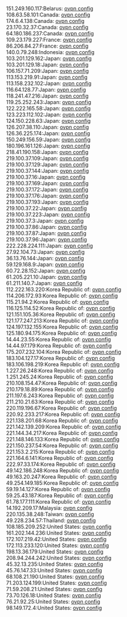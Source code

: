 151.249.160.117:Belarus: [ovpn config](vpn/151_249_160_117.ovpn)  
108.63.58.101:Canada: [ovpn config](vpn/108_63_58_101.ovpn)  
174.6.4.138:Canada: [ovpn config](vpn/174_6_4_138.ovpn)  
23.170.32.37:Canada: [ovpn config](vpn/23_170_32_37.ovpn)  
64.180.186.237:Canada: [ovpn config](vpn/64_180_186_237.ovpn)  
109.23.179.227:France: [ovpn config](vpn/109_23_179_227.ovpn)  
86.206.84.27:France: [ovpn config](vpn/86_206_84_27.ovpn)  
140.0.79.248:Indonesia: [ovpn config](vpn/140_0_79_248.ovpn)  
103.201.129.162:Japan: [ovpn config](vpn/103_201_129_162.ovpn)  
103.201.129.18:Japan: [ovpn config](vpn/103_201_129_18.ovpn)  
106.157.71.209:Japan: [ovpn config](vpn/106_157_71_209.ovpn)  
113.153.219.91:Japan: [ovpn config](vpn/113_153_219_91.ovpn)  
113.158.232.102:Japan: [ovpn config](vpn/113_158_232_102.ovpn)  
116.64.128.77:Japan: [ovpn config](vpn/116_64_128_77.ovpn)  
118.241.47.216:Japan: [ovpn config](vpn/118_241_47_216.ovpn)  
119.25.252.243:Japan: [ovpn config](vpn/119_25_252_243.ovpn)  
122.222.165.58:Japan: [ovpn config](vpn/122_222_165_58.ovpn)  
123.223.112.102:Japan: [ovpn config](vpn/123_223_112_102.ovpn)  
124.150.228.63:Japan: [ovpn config](vpn/124_150_228_63.ovpn)  
126.207.38.110:Japan: [ovpn config](vpn/126_207_38_110.ovpn)  
126.36.225.174:Japan: [ovpn config](vpn/126_36_225_174.ovpn)  
150.249.156.59:Japan: [ovpn config](vpn/150_249_156_59.ovpn)  
180.196.161.126:Japan: [ovpn config](vpn/180_196_161_126.ovpn)  
218.41.190.158:Japan: [ovpn config](vpn/218_41_190_158.ovpn)  
219.100.37.109:Japan: [ovpn config](vpn/219_100_37_109.ovpn)  
219.100.37.129:Japan: [ovpn config](vpn/219_100_37_129.ovpn)  
219.100.37.144:Japan: [ovpn config](vpn/219_100_37_144.ovpn)  
219.100.37.16:Japan: [ovpn config](vpn/219_100_37_16.ovpn)  
219.100.37.169:Japan: [ovpn config](vpn/219_100_37_169.ovpn)  
219.100.37.172:Japan: [ovpn config](vpn/219_100_37_172.ovpn)  
219.100.37.176:Japan: [ovpn config](vpn/219_100_37_176.ovpn)  
219.100.37.193:Japan: [ovpn config](vpn/219_100_37_193.ovpn)  
219.100.37.22:Japan: [ovpn config](vpn/219_100_37_22.ovpn)  
219.100.37.223:Japan: [ovpn config](vpn/219_100_37_223.ovpn)  
219.100.37.3:Japan: [ovpn config](vpn/219_100_37_3.ovpn)  
219.100.37.86:Japan: [ovpn config](vpn/219_100_37_86.ovpn)  
219.100.37.87:Japan: [ovpn config](vpn/219_100_37_87.ovpn)  
219.100.37.96:Japan: [ovpn config](vpn/219_100_37_96.ovpn)  
222.228.224.111:Japan: [ovpn config](vpn/222_228_224_111.ovpn)  
27.92.104.73:Japan: [ovpn config](vpn/27_92_104_73.ovpn)  
36.13.76.144:Japan: [ovpn config](vpn/36_13_76_144.ovpn)  
59.129.168.9:Japan: [ovpn config](vpn/59_129_168_9.ovpn)  
60.72.28.152:Japan: [ovpn config](vpn/60_72_28_152.ovpn)  
61.205.221.10:Japan: [ovpn config](vpn/61_205_221_10.ovpn)  
61.211.140.7:Japan: [ovpn config](vpn/61_211_140_7.ovpn)  
112.222.163.220:Korea Republic of: [ovpn config](vpn/112_222_163_220.ovpn)  
114.206.172.93:Korea Republic of: [ovpn config](vpn/114_206_172_93.ovpn)  
115.21.94.2:Korea Republic of: [ovpn config](vpn/115_21_94_2.ovpn)  
116.125.114.52:Korea Republic of: [ovpn config](vpn/116_125_114_52.ovpn)  
121.151.105.36:Korea Republic of: [ovpn config](vpn/121_151_105_36.ovpn)  
121.177.247.213:Korea Republic of: [ovpn config](vpn/121_177_247_213.ovpn)  
124.197.132.155:Korea Republic of: [ovpn config](vpn/124_197_132_155.ovpn)  
125.180.94.175:Korea Republic of: [ovpn config](vpn/125_180_94_175.ovpn)  
14.44.23.55:Korea Republic of: [ovpn config](vpn/14_44_23_55.ovpn)  
14.44.97.179:Korea Republic of: [ovpn config](vpn/14_44_97_179.ovpn)  
175.207.232.104:Korea Republic of: [ovpn config](vpn/175_207_232_104.ovpn)  
183.104.127.17:Korea Republic of: [ovpn config](vpn/183_104_127_17.ovpn)  
183.106.198.219:Korea Republic of: [ovpn config](vpn/183_106_198_219.ovpn)  
1.227.26.248:Korea Republic of: [ovpn config](vpn/1_227_26_248.ovpn)  
1.251.245.24:Korea Republic of: [ovpn config](vpn/1_251_245_24.ovpn)  
210.108.154.47:Korea Republic of: [ovpn config](vpn/210_108_154_47.ovpn)  
210.179.18.89:Korea Republic of: [ovpn config](vpn/210_179_18_89.ovpn)  
211.197.6.243:Korea Republic of: [ovpn config](vpn/211_197_6_243.ovpn)  
211.210.21.63:Korea Republic of: [ovpn config](vpn/211_210_21_63.ovpn)  
220.119.196.67:Korea Republic of: [ovpn config](vpn/220_119_196_67.ovpn)  
220.92.233.217:Korea Republic of: [ovpn config](vpn/220_92_233_217.ovpn)  
221.138.201.68:Korea Republic of: [ovpn config](vpn/221_138_201_68.ovpn)  
221.142.139.209:Korea Republic of: [ovpn config](vpn/221_142_139_209.ovpn)  
221.144.34.217:Korea Republic of: [ovpn config](vpn/221_144_34_217.ovpn)  
221.148.146.133:Korea Republic of: [ovpn config](vpn/221_148_146_133.ovpn)  
221.150.237.54:Korea Republic of: [ovpn config](vpn/221_150_237_54.ovpn)  
221.153.2.215:Korea Republic of: [ovpn config](vpn/221_153_2_215.ovpn)  
221.164.6.141:Korea Republic of: [ovpn config](vpn/221_164_6_141.ovpn)  
222.97.33.174:Korea Republic of: [ovpn config](vpn/222_97_33_174.ovpn)  
49.142.186.248:Korea Republic of: [ovpn config](vpn/49_142_186_248.ovpn)  
49.163.20.247:Korea Republic of: [ovpn config](vpn/49_163_20_247.ovpn)  
49.254.149.185:Korea Republic of: [ovpn config](vpn/49_254_149_185.ovpn)  
59.19.14.127:Korea Republic of: [ovpn config](vpn/59_19_14_127.ovpn)  
59.25.43.187:Korea Republic of: [ovpn config](vpn/59_25_43_187.ovpn)  
61.78.177.111:Korea Republic of: [ovpn config](vpn/61_78_177_111.ovpn)  
14.192.209.17:Malaysia: [ovpn config](vpn/14_192_209_17.ovpn)  
220.135.38.248:Taiwan: [ovpn config](vpn/220_135_38_248.ovpn)  
49.228.234.57:Thailand: [ovpn config](vpn/49_228_234_57.ovpn)  
108.185.209.252:United States: [ovpn config](vpn/108_185_209_252.ovpn)  
161.202.144.236:United States: [ovpn config](vpn/161_202_144_236.ovpn)  
172.107.219.42:United States: [ovpn config](vpn/172_107_219_42.ovpn)  
172.113.233.120:United States: [ovpn config](vpn/172_113_233_120.ovpn)  
198.13.36.179:United States: [ovpn config](vpn/198_13_36_179.ovpn)  
208.94.244.242:United States: [ovpn config](vpn/208_94_244_242.ovpn)  
45.32.13.235:United States: [ovpn config](vpn/45_32_13_235.ovpn)  
45.76.147.33:United States: [ovpn config](vpn/45_76_147_33.ovpn)  
68.108.21.190:United States: [ovpn config](vpn/68_108_21_190.ovpn)  
71.203.124.199:United States: [ovpn config](vpn/71_203_124_199.ovpn)  
71.59.208.21:United States: [ovpn config](vpn/71_59_208_21.ovpn)  
73.70.126.18:United States: [ovpn config](vpn/73_70_126_18.ovpn)  
76.21.92.25:United States: [ovpn config](vpn/76_21_92_25.ovpn)  
98.149.172.4:United States: [ovpn config](vpn/98_149_172_4.ovpn)  
